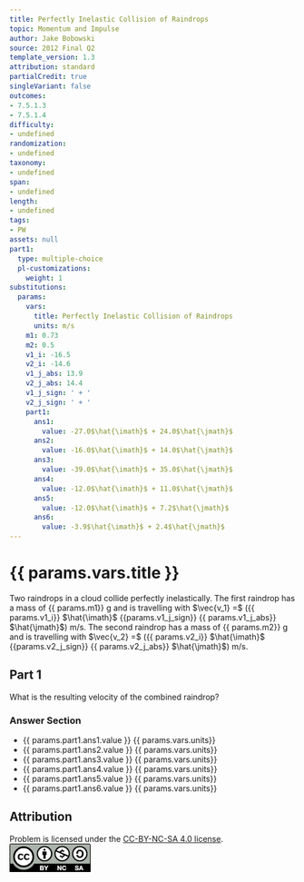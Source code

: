 ```yaml
---
title: Perfectly Inelastic Collision of Raindrops
topic: Momentum and Impulse
author: Jake Bobowski
source: 2012 Final Q2
template_version: 1.3
attribution: standard
partialCredit: true
singleVariant: false
outcomes:
- 7.5.1.3
- 7.5.1.4
difficulty:
- undefined
randomization:
- undefined
taxonomy:
- undefined
span:
- undefined
length:
- undefined
tags:
- PW
assets: null
part1:
  type: multiple-choice
  pl-customizations:
    weight: 1
substitutions:
  params:
    vars:
      title: Perfectly Inelastic Collision of Raindrops
      units: m/s
    m1: 0.73
    m2: 0.5
    v1_i: -16.5
    v2_i: -14.6
    v1_j_abs: 13.9
    v2_j_abs: 14.4
    v1_j_sign: ' + '
    v2_j_sign: ' + '
    part1:
      ans1:
        value: -27.0$\hat{\imath}$ + 24.0$\hat{\jmath}$
      ans2:
        value: -16.0$\hat{\imath}$ + 14.0$\hat{\jmath}$
      ans3:
        value: -39.0$\hat{\imath}$ + 35.0$\hat{\jmath}$
      ans4:
        value: -12.0$\hat{\imath}$ + 11.0$\hat{\jmath}$
      ans5:
        value: -12.0$\hat{\imath}$ + 7.2$\hat{\jmath}$
      ans6:
        value: -3.9$\hat{\imath}$ + 2.4$\hat{\jmath}$
---
```

# {{ params.vars.title }}
Two raindrops in a cloud collide perfectly inelastically. The first raindrop has a mass of {{ params.m1}} g and is travelling with $\vec{v_1} =$ ({{ params.v1_i}} $\hat{\imath}$ {{params.v1_j_sign}} {{ params.v1_j_abs}} $\hat{\jmath}$) m/s.
The second raindrop has a mass of {{ params.m2}} g and is travelling with $\vec{v_2} =$ ({{ params.v2_i}} $\hat{\imath}$ {{params.v2_j_sign}} {{ params.v2_j_abs}} $\hat{\jmath}$) m/s.

## Part 1

What is the resulting velocity of the combined raindrop?

### Answer Section

- {{ params.part1.ans1.value }} {{ params.vars.units}}
- {{ params.part1.ans2.value }} {{ params.vars.units}}
- {{ params.part1.ans3.value }} {{ params.vars.units}}
- {{ params.part1.ans4.value }} {{ params.vars.units}}
- {{ params.part1.ans5.value }} {{ params.vars.units}}
- {{ params.part1.ans6.value }} {{ params.vars.units}}

## Attribution

Problem is licensed under the [CC-BY-NC-SA 4.0 license](https://creativecommons.org/licenses/by-nc-sa/4.0/).<br> ![The Creative Commons 4.0 license requiring attribution-BY, non-commercial-NC, and share-alike-SA license.](https://raw.githubusercontent.com/firasm/bits/master/by-nc-sa.png)